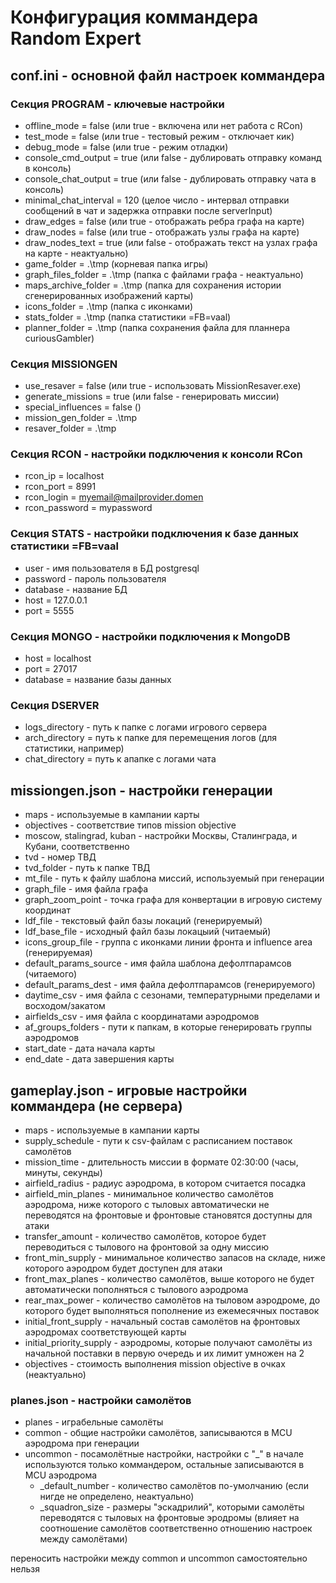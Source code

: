 # Конфигурация коммандера Random Expert

## conf.ini - основной файл настроек коммандера

### Секция PROGRAM - ключевые настройки

* offline_mode = false (или true - включена или нет работа с RCon)
* test_mode = false (или true - тестовый режим - отключает кик)
* debug_mode = false (или true - режим отладки)
* console_cmd_output = true (или false - дублировать отправку команд в консоль)
* console_chat_output = true (или false - дублировать отправку чата в консоль)
* minimal_chat_interval = 120 (целое число - интервал отправки сообщений в чат и задержка отправки после serverInput)
* draw_edges = false (или true - отображать ребра графа на карте)
* draw_nodes = false (или true - отображать узлы графа на карте)
* draw_nodes_text = true (или false - отображать текст на узлах графа на карте - неактуально)
* game_folder = .\tmp (корневая папка игры)
* graph_files_folder = .\tmp (папка с файлами графа - неактуально)
* maps_archive_folder = .\tmp (папка для сохранения истории сгенерированных изображений карты)
* icons_folder = .\tmp (папка с иконками)
* stats_folder = .\tmp (папка статистики =FB=vaal)
* planner_folder = .\tmp (папка сохранения файла для планнера curiousGambler)

### Секция MISSIONGEN

* use_resaver = false (или true - использовать MissionResaver.exe)
* generate_missions = true (или false - генерировать миссии)
* special_influences = false  ()
* mission_gen_folder = .\tmp
* resaver_folder = .\tmp

### Секция RCON - настройки подключения к консоли RCon

* rcon_ip = localhost
* rcon_port = 8991
* rcon_login = myemail@mailprovider.domen
* rcon_password = mypassword

### Секция STATS - настройки подключения к базе данных статистики =FB=vaal

* user - имя пользователя в БД postgresql
* password - пароль пользователя
* database - название БД
* host = 127.0.0.1
* port = 5555

### Секция MONGO - настройки подключения к MongoDB

* host = localhost
* port = 27017
* database = название базы данных

### Секция DSERVER

* logs_directory - путь к папке с логами игрового сервера
* arch_directory = путь к папке для перемещения логов (для статистики, например)
* chat_directory = путь к апапке с логами чата

## missiongen.json - настройки генерации

* maps - используемые в кампании карты
* objectives - соответствие типов mission objective
* moscow, stalingrad, kuban - настройки Москвы, Сталинграда, и Кубани, соответственно
* tvd - номер ТВД
* tvd_folder - путь к папке ТВД
* mt_file - путь к файлу шаблона миссий, используемый при генерации
* graph_file - имя файла графа
* graph_zoom_point - точка графа для конвертации в игровую систему координат
* ldf_file - текстовый файл базы локаций (генерируемый)
* ldf_base_file - исходный файл базы локацыий (читаемый)
* icons_group_file - группа с иконками линии фронта и influence area (генерируемая)
* default_params_source - имя файла шаблона дефолтпарамсов (читаемого)
* default_params_dest - имя файла дефолтпарамсов (генерируемого)
* daytime_csv - имя файла с сезонами, температурными пределами и восходом/закатом
* airfields_csv - имя файла с координатами аэродромов
* af_groups_folders - пути к папкам, в которые генерировать группы аэродромов
* start_date - дата начала карты
* end_date - дата завершения карты

## gameplay.json - игровые настройки коммандера (не сервера)

* maps - используемые в кампании карты
* supply_schedule - пути к csv-файлам с расписанием поставок самолётов
* mission_time - длительность миссии в формате 02:30:00 (часы, минуты, секунды)
* airfield_radius - радиус аэродрома, в котором считается посадка
* airfield_min_planes - минимальное количество самолётов аэродрома, ниже которого с тыловых автоматически не переводятся на фронтовые и фронтовые становятся доступны для атаки
* transfer_amount - количество самолётов, которое будет переводиться с тылового на фронтовой за одну миссию
* front_min_supply - минимальное количество запасов на складе, ниже которого аэродром будет доступен для атаки
* front_max_planes - количество самолётов, выше которого не будет автоматически пополняться с тылового аэродрома
* rear_max_power - количество самолётов на тыловом аэродроме, до которого будет выполняться пополнение из ежемесячных поставок
* initial_front_supply - начальный состав самолётов на фронтовых аэродромах соответствующей карты
* initial_priority_supply - аэродромы, которые получают самолёты из начальной поставки в первую очередь и их лимит умножен на 2
* objectives - стоимость выполнения mission objective в очках (неактуально)

### planes.json - настройки самолётов

* planes - играбельные самолёты
* common - общие настройки самолётов, записываются в MCU аэродрома при генерации
* uncommon - посамолётные настройки, настройки с "_" в начале используются только коммандером, остальные записываются в MCU аэродрома
  * _default_number - количество самолётов по-умолчанию (если нигде не определено, неактуально)
  * _squadron_size - размеры "эскадрилий", которыми самолёты переводятся с тыловых на фронтовые эродромы (влияет на соотношение самолётов соответственно отношению настроек между самолётами)

переносить настройки между common и uncommon самостоятельно нельзя


